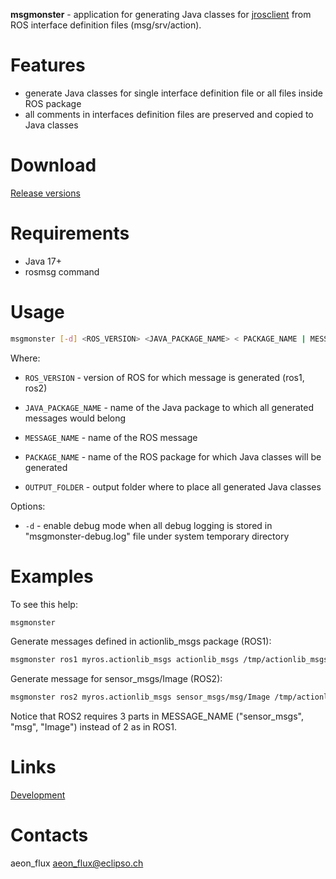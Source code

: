 **msgmonster** - application for generating Java classes for [jrosclient](https://github.com/lambdaprime/jrosclient) from ROS interface definition files (msg/srv/action).

# Features

- generate Java classes for single interface definition file or all files inside ROS package
- all comments in interfaces definition files are preserved and copied to Java classes

# Download

[Release versions](msgmonster/release/CHANGELOG.md)

# Requirements

- Java 17+
- rosmsg command

# Usage

```bash
msgmonster [-d] <ROS_VERSION> <JAVA_PACKAGE_NAME> < PACKAGE_NAME | MESSAGE_NAME > <OUTPUT_FOLDER>
```

Where: 

- `ROS_VERSION` - version of ROS for which message is generated (ros1, ros2)

- `JAVA_PACKAGE_NAME` - name of the Java package to which all generated messages would belong

- `MESSAGE_NAME` - name of the ROS message

- `PACKAGE_NAME` - name of the ROS package for which Java classes will be generated

- `OUTPUT_FOLDER` - output folder where to place all generated Java classes

Options:

- `-d` - enable debug mode when all debug logging is stored in "msgmonster-debug.log" file under system temporary directory

# Examples

To see this help:

``` bash
msgmonster
```
Generate messages defined in actionlib_msgs package (ROS1):

``` bash
msgmonster ros1 myros.actionlib_msgs actionlib_msgs /tmp/actionlib_msgs
```

Generate message for sensor_msgs/Image (ROS2):

``` bash
msgmonster ros2 myros.actionlib_msgs sensor_msgs/msg/Image /tmp/actionlib_msgs
```

Notice that ROS2 requires 3 parts in MESSAGE_NAME ("sensor_msgs", "msg", "Image") instead of 2 as in ROS1.

# Links

[Development](DEVELOPMENT.md)

# Contacts

aeon_flux <aeon_flux@eclipso.ch>
